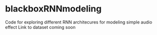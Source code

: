 # blackboxRNNmodeling
Code for exploring different RNN architecures for modeling simple audio effect
Link to dataset coming soon



